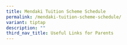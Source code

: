 ```yaml
---
title: Mendaki Tuition Scheme Schedule
permalink: /mendaki-tuition-scheme-schedule/
variant: tiptap
description: ""
third_nav_title: Useful Links for Parents
---
```


